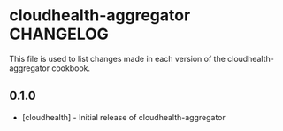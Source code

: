 cloudhealth-aggregator CHANGELOG
================================

This file is used to list changes made in each version of the cloudhealth-aggregator cookbook.

0.1.0
-----
- [cloudhealth] - Initial release of cloudhealth-aggregator
